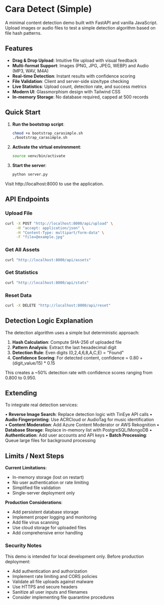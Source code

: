 # Cara Detect (Simple)

A minimal content detection demo built with FastAPI and vanilla JavaScript. Upload images or audio files to test a simple detection algorithm based on file hash patterns.

## Features

- **Drag & Drop Upload**: Intuitive file upload with visual feedback
- **Multi-format Support**: Images (PNG, JPG, JPEG, WEBP) and Audio (MP3, WAV, M4A)
- **Real-time Detection**: Instant results with confidence scoring
- **File Validation**: Client and server-side size/type checking
- **Live Statistics**: Upload count, detection rate, and success metrics
- **Modern UI**: Glassmorphism design with Tailwind CSS
- **In-memory Storage**: No database required, capped at 500 records

## Quick Start

1. **Run the bootstrap script**:
   ```bash
   chmod +x bootstrap_carasimple.sh
   ./bootstrap_carasimple.sh
   ```

2. **Activate the virtual environment**:
   ```bash
   source venv/bin/activate
   ```

3. **Start the server**:
   ```bash
   python server.py
   ```

Visit http://localhost:8000 to use the application.

## API Endpoints

### Upload File
```bash
curl -X POST "http://localhost:8000/api/upload" \
     -H "accept: application/json" \
     -H "Content-Type: multipart/form-data" \
     -F "file=@example.jpg"
```

### Get All Assets
```bash
curl "http://localhost:8000/api/assets"
```

### Get Statistics
```bash
curl "http://localhost:8000/api/stats"
```

### Reset Data
```bash
curl -X DELETE "http://localhost:8000/api/reset"
```

## Detection Logic Explanation

The detection algorithm uses a simple but deterministic approach:

1. **Hash Calculation**: Compute SHA-256 of uploaded file
2. **Pattern Analysis**: Extract the last hexadecimal digit
3. **Detection Rule**: Even digits (0,2,4,6,8,A,C,E) = "Found"
4. **Confidence Scoring**: For detected content, confidence = 0.80 + (digit_value/15) * 0.15

This creates a ~50% detection rate with confidence scores ranging from 0.800 to 0.950.

## Extending

To integrate real detection services:

• **Reverse Image Search**: Replace detection logic with TinEye API calls
• **Audio Fingerprinting**: Use ACRCloud or AudioTag for music identification  
• **Content Moderation**: Add Azure Content Moderator or AWS Rekognition
• **Database Storage**: Replace in-memory list with PostgreSQL/MongoDB
• **Authentication**: Add user accounts and API keys
• **Batch Processing**: Queue large files for background processing

## Limits / Next Steps

**Current Limitations**:
- In-memory storage (lost on restart)
- No user authentication or rate limiting
- Simplified file validation
- Single-server deployment only

**Production Considerations**:
- Add persistent database storage
- Implement proper logging and monitoring
- Add file virus scanning
- Use cloud storage for uploaded files
- Add comprehensive error handling

### Security Notes

This demo is intended for local development only. Before production deployment:

- Add authentication and authorization
- Implement rate limiting and CORS policies  
- Validate all file uploads against malware
- Use HTTPS and secure headers
- Sanitize all user inputs and filenames
- Consider implementing file quarantine procedures
